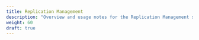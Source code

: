 ```yaml
---
title: Replication Management
description: "Overview and usage notes for the Replication Management screen."
weight: 60
draft: true
---
```



